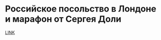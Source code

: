 # Российское посольство в Лондоне и марафон от Сергея Доли



[LINK](https://varlamov.ru/1467722.html)